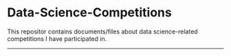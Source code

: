 # Data-Science-Competitions
This repositor contains documents/files about data science-related competitions I have participated in.

---
